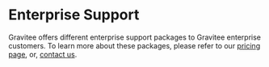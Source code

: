 # Enterprise Support

Gravitee offers different enterprise support packages to Gravitee enterprise customers. To learn more about these packages, please refer to our [pricing page](https://www.gravitee.io/pricing), or, [contact us](https://www.gravitee.io/contact-us).&#x20;
